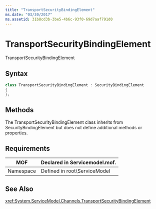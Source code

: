 ```yaml
---
title: "TransportSecurityBindingElement"
ms.date: "03/30/2017"
ms.assetid: 31b8cd3b-3be5-4b6c-93f0-69d7aaf791d0
---
```

# TransportSecurityBindingElement
TransportSecurityBindingElement  
  
## Syntax  
  
```csharp
class TransportSecurityBindingElement : SecurityBindingElement  
{  
};  
```  
  
## Methods  
 The TransportSecurityBindingElement class inherits from SecurityBindingElement but does not define additional methods or properties.  
  
## Requirements  
  
|MOF|Declared in Servicemodel.mof.|  
|---------|-----------------------------------|  
|Namespace|Defined in root\ServiceModel|  
  
## See Also  
 <xref:System.ServiceModel.Channels.TransportSecurityBindingElement>
